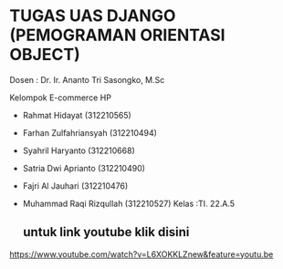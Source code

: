 # TUGAS UAS DJANGO (PEMOGRAMAN ORIENTASI OBJECT)

Dosen : Dr. Ir. Ananto Tri Sasongko, M.Sc

Kelompok E-commerce HP
- Rahmat Hidayat (312210565) 
- Farhan Zulfahriansyah (312210494) 
- Syahril Haryanto (312210668) 
- Satria Dwi Aprianto (312210490) 
- Fajri Al Jauhari (312210476) 
- Muhammad Raqi Rizqullah (312210527)
   Kelas :TI. 22.A.5

  ## untuk link youtube klik disini

https://www.youtube.com/watch?v=L6XOKKLZnew&feature=youtu.be



